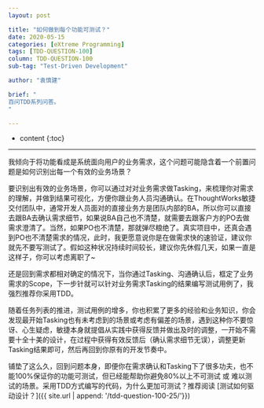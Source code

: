 ```yaml
---
layout: post

title: "如何做到每个功能可测试？"
date: 2020-05-15
categories: [eXtreme Programming]
tags: [TDD-QUESTION-100]
column: TDD-QUESTION-100
sub-tag: "Test-Driven Development"

author: "袁慎建"

brief: "
百问TDD系列问答。
"

---
```


* content
{:toc}

---

我倾向于将功能看成是系统面向用户的业务需求，这个问题可能隐含着一个前置问题是如何识别出每一个有效的业务场景？

要识别出有效的业务场景，你可以通过对对业务需求做Tasking，来梳理你对需求的理解，并做到结果可视化，方便你跟业务人员沟通确认。在ThoughtWorks敏捷交付团队中，通常开发人员面对的直接业务方是团队内部的BA，所以你可以直接去跟BA去确认需求细节，如果说BA自己也不清楚，就需要去跟客户方的PO去做需求澄清了。当然，如果PO也不清楚，那就弹尽粮绝了。真实项目中，还真会遇到PO也不清楚需求的情况，此时，我更愿意说你是在做需求快的速验证，建议你就先不要写测试了。假如这种状况持续时间较长，建议你先休假几天，如果一直是这样子，你可以考虑离职了~

还是回到需求都相对确定的情况下，当你通过Tasking、沟通确认后，框定了业务需求的Scope，下一步针就可以针对业务需求Tasking的结果编写测试用例了，我强烈推荐你采用TDD。

随着任务列表的推进，测试用例的增多，你也积累了更多的经验和业务知识，你会发现最开始Tasking也有未考虑到的场景或考虑有偏差的场景，遇到这种你不要惊讶、心生疑虑，敏捷本身就提倡从实践中获得反馈并做出及时的调整，一开始不需要十全十美的设计，在过程中获得有效反馈后（确认需求细节无误），调整更新Tasking结果即可，然后再回到你原有的开发节奏中。

铺垫了这么久，回到问题本身，即便你在需求确认和Tasking下了很多功夫，也不能100%保证你的功能可测试，但已经能帮助你避免80%以上不可测试 或 难以测试的场景。采用TDD方式编写的代码，为什么更加可测试？推荐阅读 [测试如何驱动设计？]({{ site.url | append: '/tdd-question-100-25/'}})
